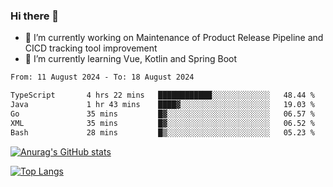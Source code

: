 ### Hi there 👋

- 🔭 I’m currently working on Maintenance of Product Release Pipeline and CICD tracking tool improvement
- 🌱 I’m currently learning Vue, Kotlin and Spring Boot

<!--START_SECTION:waka-->

```txt
From: 11 August 2024 - To: 18 August 2024

TypeScript       4 hrs 22 mins   ████████████░░░░░░░░░░░░░   48.44 %
Java             1 hr 43 mins    ████▓░░░░░░░░░░░░░░░░░░░░   19.03 %
Go               35 mins         █▓░░░░░░░░░░░░░░░░░░░░░░░   06.57 %
XML              35 mins         █▓░░░░░░░░░░░░░░░░░░░░░░░   06.52 %
Bash             28 mins         █▒░░░░░░░░░░░░░░░░░░░░░░░   05.23 %
```

<!--END_SECTION:waka-->

[![Anurag's GitHub stats](https://github-readme-stats.vercel.app/api?username=yunhao981&show_icons=true&theme=solarized-dark)](https://github.com/anuraghazra/github-readme-stats)

[![Top Langs](https://github-readme-stats.vercel.app/api/top-langs/?username=yunhao981&theme=solarized-dark&layout=compact)](https://github.com/anuraghazra/github-readme-stats)

<!--
**yunhao981/yunhao981** is a ✨ _special_ ✨ repository because its `README.md` (this file) appears on your GitHub profile.

Here are some ideas to get you started:

- 🔭 I’m currently working on Maintenance of Release Pipeline and CICD tracking tool improvement
- 🌱 I’m currently learning Vue, Kotlin and Spring Boot
- 👯 I’m looking to collaborate on ...
- 🤔 I’m looking for help with ...
- 💬 Ask me about ...
- 📫 How to reach me: ...
- 😄 Pronouns: ...
- ⚡ Fun fact: ...
-->


